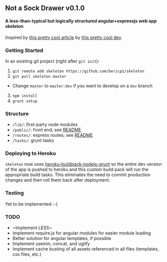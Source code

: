 ## Not a Sock Drawer v0.1.0
#### A less-than-typical but logically structured angular+expressjs web app skeleton

Inspired by [this pretty cool article](http://cliffmeyers.com/blog/2013/4/21/code-organization-angularjs-javascript)
by [this pretty cool dev](https://twitter.com/cliffmeyers).

### Getting Started

In an existing git project (right after `git init`):

 1. `git remote add skeleton https://github.com/bericp1/skeleton`
 2. `git pull skeleton master`
  * Change `master` to `master:dev` if you want to develop on a `dev` branch
 3. `npm install`
 4. `grunt setup`

### Structure

 * `/lib/`:     first-party node modules
 * `/public/`:  front end; see [README](public/ "public/")
 * `/routes/`:  express routes; see [README](routes/ "routes/")
 * `/tasks/`:   grunt tasks

### Deploying to Heroku

`skeleton` now uses [heroku-buildpack-nodejs-grunt](https://github.com/mbuchetics/heroku-buildpack-nodejs-grunt) so
the entire dev version of the app is pushed to heroku and this custom build pack will run the appropriate build tasks.
This eliminates the need to commit production changes and then roll them back after deployment.

### Testing

Yet to be implemented :-(

### TODO

 * ~Implement LESS~
 * Implement require.js for angular modules for easier module loading
 * Better solution for angular templates, if possible
 * Implement usemin, concat, and uglify
 * Implement cache busting of all assets referenced in all files (templates, css files, etc.)